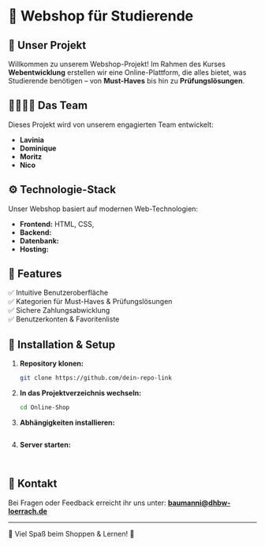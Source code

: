 # 📌 Webshop für Studierende

## 🛒 Unser Projekt
Willkommen zu unserem Webshop-Projekt! Im Rahmen des Kurses **Webentwicklung** erstellen wir eine Online-Plattform, die alles bietet, was Studierende benötigen – von **Must-Haves** bis hin zu **Prüfungslösungen**.

## 👨‍💻👩‍💻 Das Team
Dieses Projekt wird von unserem engagierten Team entwickelt:
- **Lavinia**
- **Dominique**
- **Moritz**
- **Nico**

## ⚙️ Technologie-Stack
Unser Webshop basiert auf modernen Web-Technologien:
- **Frontend:** HTML, CSS, 
- **Backend:** 
- **Datenbank:** 
- **Hosting:** 

## 🚀 Features
✅ Intuitive Benutzeroberfläche  
✅ Kategorien für Must-Haves & Prüfungslösungen  
✅ Sichere Zahlungsabwicklung  
✅ Benutzerkonten & Favoritenliste  


## 📌 Installation & Setup
1. **Repository klonen:**
   ```bash
   git clone https://github.com/dein-repo-link
   ```
2. **In das Projektverzeichnis wechseln:**
   ```bash
   cd Online-Shop
    ```
3. **Abhängigkeiten installieren:**
   ```bash
   
   ```
4. **Server starten:**
   ```bash
  
   ```

## 📩 Kontakt
Bei Fragen oder Feedback erreicht ihr uns unter: **baumanni@dhbw-loerrach.de**

---
🎉 Viel Spaß beim Shoppen & Lernen! 🚀

